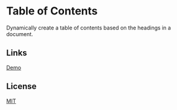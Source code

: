 # Table of Contents

Dynamically create a table of contents based on the headings in a document.

## Links

[Demo](https://meterrill.github.io/vanilla-js-academy/29-table-of-contents/)

## License
[MIT](https://choosealicense.com/licenses/mit/)
